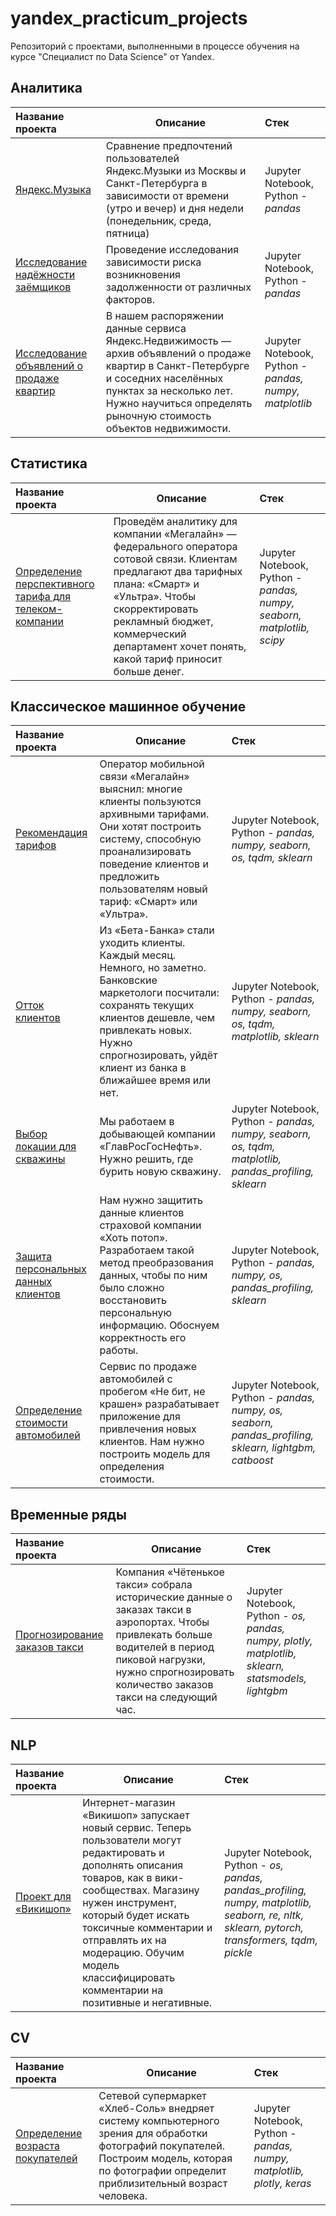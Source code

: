 # yandex_practicum_projects

Репозиторий с проектами, выполненными в процессе обучения на курсе "Специалист по Data Science" от Yandex.

## Аналитика
| Название проекта | Описание | Стек | 
| :--- | --- | :--- |
| [Яндекс.Музыка](analytics/big_city_music) | Сравнение предпочтений пользователей Яндекс.Музыки из Москвы и Санкт-Петербурга в зависимости от времени (утро и вечер) и дня недели (понедельник, среда, пятница)| Jupyter Notebook, Python - *pandas* |
| [Исследование надёжности заёмщиков](analytics/credit_scoring) | Проведение исследования зависимости риска возникновения задолженности от различных факторов. | Jupyter Notebook, Python - *pandas* |
| [Исследование объявлений о продаже квартир](https://clck.ru/35gUP6) | В нашем распоряжении данные сервиса Яндекс.Недвижимость — архив объявлений о продаже квартир в Санкт-Петербурге и соседних населённых пунктах за несколько лет. Нужно научиться определять рыночную стоимость объектов недвижимости. | Jupyter Notebook, Python - *pandas, numpy, matplotlib* |

## Статистика
| Название проекта | Описание | Стек | 
| :--- | --- | :--- |
| [Определение перспективного тарифа для телеком-компании](statystic/cell_phone_tariffs) | Проведём аналитику для компании «Мегалайн» — федерального оператора сотовой связи. Клиентам предлагают два тарифных плана: «Смарт» и «Ультра». Чтобы скорректировать рекламный бюджет, коммерческий департамент хочет понять, какой тариф приносит больше денег. | Jupyter Notebook, Python - *pandas, numpy, seaborn, matplotlib, scipy* |

## Классическое машинное обучение
| Название проекта | Описание | Стек | 
| :--- | --- | :--- |
| [Рекомендация тарифов](machine_learning/tariff_prediction) | Оператор мобильной связи «Мегалайн» выяснил: многие клиенты пользуются архивными тарифами. Они хотят построить систему, способную проанализировать поведение клиентов и предложить пользователям новый тариф: «Смарт» или «Ультра». | Jupyter Notebook, Python - *pandas, numpy, seaborn, os, tqdm, sklearn* |
| [Отток клиентов](machine_learning/bank_customer_churn) | Из «Бета-Банка» стали уходить клиенты. Каждый месяц. Немного, но заметно. Банковские маркетологи посчитали: сохранять текущих клиентов дешевле, чем привлекать новых. Нужно спрогнозировать, уйдёт клиент из банка в ближайшее время или нет. | Jupyter Notebook, Python - *pandas, numpy, seaborn, os, tqdm, matplotlib, sklearn* |
| [Выбор локации для скважины](machine_learning/oil_well_location) | Мы работаем в добывающей компании «ГлавРосГосНефть». Нужно решить, где бурить новую скважину. | Jupyter Notebook, Python - *pandas, numpy, seaborn, os, tqdm, matplotlib, pandas_profiling, sklearn* |
| [Защита персональных данных клиентов](machine_learning/personal_data_protection) | Нам нужно защитить данные клиентов страховой компании «Хоть потоп». Разработаем такой метод преобразования данных, чтобы по ним было сложно восстановить персональную информацию. Обоснуем корректность его работы. | Jupyter Notebook, Python - *pandas, numpy, os, pandas_profiling, sklearn* |
| [Определение стоимости автомобилей](machine_learning/car_price_boosting) | Сервис по продаже автомобилей с пробегом «Не бит, не крашен» разрабатывает приложение для привлечения новых клиентов. Нам нужно построить модель для определения стоимости. | Jupyter Notebook, Python - *pandas, numpy, os, seaborn, pandas_profiling, sklearn, lightgbm, catboost* |

## Временные ряды
| Название проекта | Описание | Стек | 
| :--- | --- | :--- |
| [Прогнозирование заказов такси](time_series/taxi_order_forecast) | Компания «Чётенькое такси» собрала исторические данные о заказах такси в аэропортах. Чтобы привлекать больше водителей в период пиковой нагрузки, нужно спрогнозировать количество заказов такси на следующий час. | Jupyter Notebook, Python - *os, pandas, numpy, plotly, matplotlib, sklearn, statsmodels, lightgbm* |

## NLP
| Название проекта | Описание | Стек | 
| :--- | --- | :--- |
| [Проект для «Викишоп»](NLP/toxic_comments) | Интернет-магазин «Викишоп» запускает новый сервис. Теперь пользователи могут редактировать и дополнять описания товаров, как в вики-сообществах. Магазину нужен инструмент, который будет искать токсичные комментарии и отправлять их на модерацию. Обучим модель классифицировать комментарии на позитивные и негативные. | Jupyter Notebook, Python - *os, pandas, pandas_profiling, numpy, matplotlib, seaborn, re, nltk, sklearn, pytorch, transformers, tqdm, pickle* |

## CV
| Название проекта | Описание | Стек | 
| :--- | --- | :--- |
| [Определение возраста покупателей](CV/customer_age_recognition) | Сетевой супермаркет «Хлеб-Соль» внедряет систему компьютерного зрения для обработки фотографий покупателей. Построим модель, которая по фотографии определит приблизительный возраст человека. | Jupyter Notebook, Python - *pandas, numpy, matplotlib, plotly, keras* |
